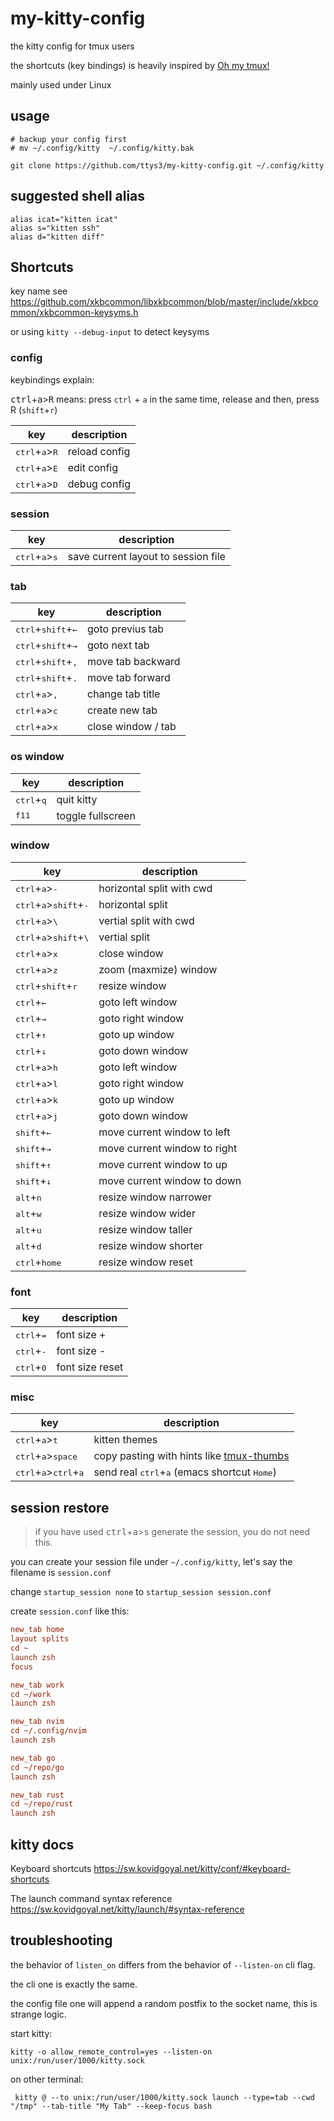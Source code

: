 # my-kitty-config

the kitty config for tmux users

the shortcuts (key bindings) is heavily inspired by [Oh my tmux!](https://github.com/gpakosz/.tmux#bindings)

mainly used under Linux

## usage

```shell
# backup your config first
# mv ~/.config/kitty  ~/.config/kitty.bak

git clone https://github.com/ttys3/my-kitty-config.git ~/.config/kitty
```

## suggested shell alias

```shell
alias icat="kitten icat"
alias s="kitten ssh"
alias d="kitten diff"
```

## Shortcuts

key name see <https://github.com/xkbcommon/libxkbcommon/blob/master/include/xkbcommon/xkbcommon-keysyms.h>

or using `kitty --debug-input` to detect keysyms

### config

keybindings explain:

<kbd>ctrl</kbd>+<kbd>a</kbd>><kbd>R</kbd> means:
press `ctrl` + `a` in the same time, release and then, press R (`shift`+`r`)

| key                                       | description   |
| ----------------------------------------- | ------------- |
| <kbd>ctrl</kbd>+<kbd>a</kbd>><kbd>R</kbd> | reload config |
| <kbd>ctrl</kbd>+<kbd>a</kbd>><kbd>E</kbd> | edit config |
| <kbd>ctrl</kbd>+<kbd>a</kbd>><kbd>D</kbd> | debug config  |

### session

| key                                       | description                         |
| ----------------------------------------- | ----------------------------------- |
| <kbd>ctrl</kbd>+<kbd>a</kbd>><kbd>s</kbd> | save current layout to session file |

### tab

| key                                           | description        |
| --------------------------------------------- | ------------------ |
| <kbd>ctrl</kbd>+<kbd>shift</kbd>+<kbd>←</kbd> | goto previus tab        |
| <kbd>ctrl</kbd>+<kbd>shift</kbd>+<kbd>→</kbd> | goto next tab           |
| <kbd>ctrl</kbd>+<kbd>shift</kbd>+<kbd>,</kbd> | move tab backward  |
| <kbd>ctrl</kbd>+<kbd>shift</kbd>+<kbd>.</kbd> | move tab forward   |
| <kbd>ctrl</kbd>+<kbd>a</kbd>><kbd>,</kbd>     | change tab title   |
| <kbd>ctrl</kbd>+<kbd>a</kbd>><kbd>c</kbd>     | create new tab     |
| <kbd>ctrl</kbd>+<kbd>a</kbd>><kbd>x</kbd>     | close window / tab |

### os window

| key                          | description       |
| ---------------------------- | ----------------- |
| <kbd>ctrl</kbd>+<kbd>q</kbd> | quit kitty        |
| <kbd>f11</kbd>               | toggle fullscreen |

### window

| key                                                         | description                  |
| ----------------------------------------------------------- | ---------------------------- |
| <kbd>ctrl</kbd>+<kbd>a</kbd>><kbd>-</kbd>                   | horizontal split with cwd    |
| <kbd>ctrl</kbd>+<kbd>a</kbd>><kbd>shift</kbd>+<kbd>-</kbd>  | horizontal split             |
| <kbd>ctrl</kbd>+<kbd>a</kbd>><kbd>\\</kbd>                  | vertial split with cwd       |
| <kbd>ctrl</kbd>+<kbd>a</kbd>><kbd>shift</kbd>+<kbd>\\</kbd> | vertial split                |
| <kbd>ctrl</kbd>+<kbd>a</kbd>><kbd>x</kbd>                   | close window                 |
| <kbd>ctrl</kbd>+<kbd>a</kbd>><kbd>z</kbd>                   | zoom (maxmize) window        |
| <kbd>ctrl</kbd>+<kbd>shift</kbd>+<kbd>r</kbd>               | resize window                |
| <kbd>ctrl</kbd>+<kbd>←</kbd>                                | goto left window               |
| <kbd>ctrl</kbd>+<kbd>→</kbd>                                | goto right window              |
| <kbd>ctrl</kbd>+<kbd>↑</kbd>                                | goto up window                 |
| <kbd>ctrl</kbd>+<kbd>↓</kbd>                                | goto down window               |
| <kbd>ctrl</kbd>+<kbd>a</kbd>><kbd>h</kbd>                   | goto left window               |
| <kbd>ctrl</kbd>+<kbd>a</kbd>><kbd>l</kbd>                   | goto right window              |
| <kbd>ctrl</kbd>+<kbd>a</kbd>><kbd>k</kbd>                   | goto up window                 |
| <kbd>ctrl</kbd>+<kbd>a</kbd>><kbd>j</kbd>                   | goto down window               |
| <kbd>shift</kbd>+<kbd>←</kbd>                               | move current window to left  |
| <kbd>shift</kbd>+<kbd>→</kbd>                               | move current window to right |
| <kbd>shift</kbd>+<kbd>↑</kbd>                               | move current window to up    |
| <kbd>shift</kbd>+<kbd>↓</kbd>                               | move current window to down  |
| <kbd>alt</kbd>+<kbd>n</kbd>                                 | resize window narrower       |
| <kbd>alt</kbd>+<kbd>w</kbd>                                 | resize window wider          |
| <kbd>alt</kbd>+<kbd>u</kbd>                                 | resize window taller         |
| <kbd>alt</kbd>+<kbd>d</kbd>                                 | resize window shorter        |
| <kbd>ctrl</kbd>+<kbd>home</kbd>                             | resize window reset          |

### font

| key                          | description     |
| ---------------------------- | --------------- |
| <kbd>ctrl</kbd>+<kbd>=</kbd> | font size +     |
| <kbd>ctrl</kbd>+<kbd>-</kbd> | font size -     |
| <kbd>ctrl</kbd>+<kbd>0</kbd> | font size reset |

### misc

| key                                                       | description                                                                          |
| --------------------------------------------------------- | ------------------------------------------------------------------------------------ |
| <kbd>ctrl</kbd>+<kbd>a</kbd>><kbd>t</kbd>                 | kitten themes                                                                        |
| <kbd>ctrl</kbd>+<kbd>a</kbd>><kbd>space</kbd>             | copy pasting with hints like [tmux-thumbs](https://github.com/fcsonline/tmux-thumbs) |
| <kbd>ctrl</kbd>+<kbd>a</kbd>><kbd>ctrl</kbd>+<kbd>a</kbd> | send real <kbd>ctrl</kbd>+<kbd>a</kbd> (emacs shortcut <kbd>Home</kbd>)              |

## session restore

> if you have used <kbd>ctrl</kbd>+<kbd>a</kbd>><kbd>s</kbd> generate the session, you do not need this.

you can create your session file under `~/.config/kitty`, let's say the filename is `session.conf`

change `startup_session none` to `startup_session session.conf`

create `session.conf` like this:

```ini
new_tab home
layout splits
cd ~
launch zsh
focus

new_tab work
cd ~/work
launch zsh

new_tab nvim
cd ~/.config/nvim
launch zsh

new_tab go
cd ~/repo/go
launch zsh

new_tab rust
cd ~/repo/rust
launch zsh
```

## kitty docs

Keyboard shortcuts <https://sw.kovidgoyal.net/kitty/conf/#keyboard-shortcuts>

The launch command syntax reference <https://sw.kovidgoyal.net/kitty/launch/#syntax-reference>

## troubleshooting

the behavior of `listen_on` differs from the behavior of `--listen-on` cli flag.

the cli one is exactly the same.

the config file one will append a random postfix to the socket name, this is strange logic.

start kitty:
```
kitty -o allow_remote_control=yes --listen-on unix:/run/user/1000/kitty.sock
```

on other terminal:

```
 kitty @ --to unix:/run/user/1000/kitty.sock launch --type=tab --cwd "/tmp" --tab-title "My Tab" --keep-focus bash
```
